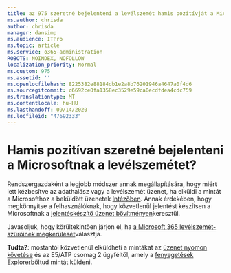 ```yaml
---
title: az 975 szeretné bejelenteni a levélszemét hamis pozitívját a Microsoftnak?
ms.author: chrisda
author: chrisda
manager: dansimp
ms.audience: ITPro
ms.topic: article
ms.service: o365-administration
ROBOTS: NOINDEX, NOFOLLOW
localization_priority: Normal
ms.custom: 975
ms.assetid: ''
ms.openlocfilehash: 8225382e88184db1e2a8b76201946a4647a0f4d6
ms.sourcegitcommit: c6692ce0fa1358ec3529e59ca0ecdfdea4cdc759
ms.translationtype: MT
ms.contentlocale: hu-HU
ms.lasthandoff: 09/14/2020
ms.locfileid: "47692333"
---
```

# <a name="would-you-like-to-report-a-spam-false-positive-to-microsoft"></a>Hamis pozitívan szeretné bejelenteni a Microsoftnak a levélszemétet?

Rendszergazdaként a legjobb módszer annak megállapítására, hogy miért lett kézbesítve az adathalász vagy a levélszemét üzenet, ha elküldi a mintát a Microsofthoz a beküldött üzenetek [Intézőben](https://protection.office.com/reportsubmission). Annak érdekében, hogy megkönnyítse a felhasználóknak, hogy közvetlenül jelentést készítsen a Microsoftnak a [jelentéskészítő üzenet bővítményen](https://appsource.microsoft.com/product/office/WA104381180?src=office&tab=Overview)keresztül.

Javasoljuk, hogy körültekintően járjon el, ha [a Microsoft 365 levélszemét-szűrőinek megkerülését](https://docs.microsoft.com/exchange/troubleshoot/antispam/cautions-against-bypassing-spam-filters)választja.

**Tudta?**: mostantól közvetlenül elküldheti a mintákat az [üzenet nyomon követése](https://protection.office.com/messagetrace) és az E5/ATP csomag 2 ügyféltől, amely a [fenyegetések Explorerből](https://docs.microsoft.com/microsoft-365/security/office-365-security/threat-explorer)tud mintát küldeni.
